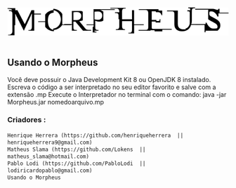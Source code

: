  ![Image of Logo](https://raw.githubusercontent.com/Lokens/Prog-1/master/Fotos%20do%20Morpheus/logo.png)
   

## **Usando o Morpheus**

Você deve possuir o Java Development Kit 8 ou OpenJDK 8 instalado.
Escreva o código a ser interpretado no seu editor favorito e salve com a extensão .mp
Execute o Interpretador no terminal com o comando:
				    java -jar Morpheus.jar nomedoarquivo.mp
            
            
### Criadores :
```
Henrique Herrera (https://github.com/henriqueherrera  ||  henriqueherrera9@gmail.com) 
Matheus Slama (https://github.com/Lokens  ||  matheus_slama@hotmail.com)
Pablo Lodi (https://github.com/PabloLodi  || lodiricardopablo@gmail.com)
Usando o Morpheus
```
